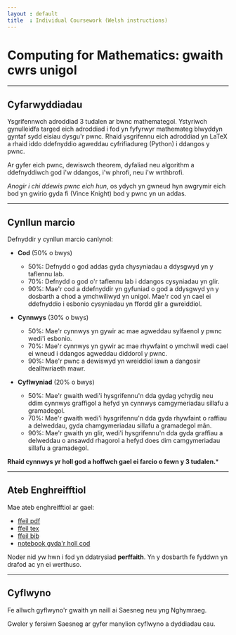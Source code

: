 ```yaml
---
layout : default
title  : Individual Coursework (Welsh instructions)
---
```


# Computing for Mathematics: gwaith cwrs unigol

---

## Cyfarwyddiadau

Ysgrifennwch adroddiad 3 tudalen ar bwnc mathemategol. Ystyriwch gynulleidfa
targed eich adroddiad i fod yn fyfyrwyr mathemateg blwyddyn gyntaf sydd eisiau
dysgu'r pwnc. Rhaid ysgrifennu eich adroddiad yn LaTeX a rhaid iddo ddefnyddio
agweddau cyfrifiadureg (Python) i ddangos y pwnc.

Ar gyfer eich pwnc, dewiswch theorem, dyfaliad neu algorithm a ddefnyddiwch god
i'w ddangos, i'w phrofi, neu i'w wrthbrofi.

*Anogir i chi ddewis pwnc eich hun*, os ydych yn gwneud hyn awgrymir eich bod yn
gwirio gyda fi (Vince Knight) bod y pwnc yn un addas.

---

## Cynllun marcio

Defnyddir y cynllun marcio canlynol:

- **Cod** (50% o bwys)
	- 50%: Defnydd o god addas gyda chysyniadau a ddysgwyd yn y taflennu lab.
	- 70%: Defnydd o god o'r taflennu lab i ddangos cysyniadau yn glir.
	- 90%: Mae'r cod a ddefnyddir yn gyfuniad o god a ddysgwyd yn y dosbarth a
	chod a ymchwiliwyd yn unigol. Mae'r cod yn cael ei ddefnyddio i esbonio
	cysyniadau yn ffordd glir a gwreiddiol.

- **Cynnwys** (30% o bwys)
	- 50%: Mae'r cynnwys yn gywir ac mae agweddau sylfaenol y pwnc wedi'i
	esbonio.
	- 70%: Mae'r cynnwys yn gywir ac mae rhywfaint o ymchwil wedi cael ei wneud
	i ddangos agweddau diddorol y pwnc.
	- 90%: Mae'r pwnc a dewiswyd yn wreiddiol iawn a dangosir dealltwriaeth
	mawr.

- **Cyflwyniad** (20% o bwys)
	- 50%: Mae'r gwaith wedi'i hysgrifennu'n dda gydag ychydig neu ddim cynnwys
	graffigol a hefyd yn cynnwys camgymeriadau sillafu a gramadegol.
	- 70%: Mae'r gwaith wedi'i hysgrifennu'n dda gyda rhywfaint o raffiau a
	delweddau, gyda chamgymeriadau sillafu a gramadegol mân.
	- 90%: Mae'r gwaith yn glir, wedi'i hysgrifennu'n dda gyda graffiau a
	delweddau o ansawdd rhagorol a hefyd does dim camgymeriadau sillafu a
	gramadegol.

**Rhaid cynnwys yr holl god a hoffwch gael ei farcio o fewn y 3 tudalen.***

---

## Ateb Enghreifftiol

Mae ateb enghreifftiol ar gael:

- [ffeil pdf]({{site.baseurl}}/assets/mock-solution/main.pdf)
- [ffeil tex]({{site.baseurl}}/assets/mock-solution/main.tex)
- [ffeil bib]({{site.baseurl}}/assets/mock-solution/bibliography.bib)
- [notebook gyda'r holl cod]({{site.baseurl}}/assets/mock-solution/main.ipynb)

Noder nid yw hwn i fod yn ddatrysiad **perffaith**. Yn y dosbarth fe fyddwn
yn drafod ac yn ei werthuso.

---

## Cyflwyno

Fe allwch gyflwyno'r gwaith yn naill ai Saesneg neu yng Nghymraeg.

Gweler y fersiwn Saesneg ar gyfer manylion cyflwyno a dyddiadau cau.
